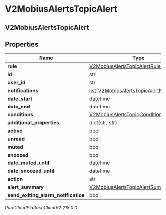 # V2MobiusAlertsTopicAlert

## V2MobiusAlertsTopicAlert

## Properties

|Name | Type | Description | Notes|
|------------ | ------------- | ------------- | -------------|
| **rule** | [V2MobiusAlertsTopicAlertRuleProperties](V2MobiusAlertsTopicAlertRuleProperties) |  | [optional] |
| **id** | str |  | [optional] |
| **user_id** | str |  | [optional] |
| **notifications** | [list[V2MobiusAlertsTopicAlertNotification]](V2MobiusAlertsTopicAlertNotification) |  | [optional] |
| **date_start** | datetime |  | [optional] |
| **date_end** | datetime |  | [optional] |
| **conditions** | [V2MobiusAlertsTopicCondition](V2MobiusAlertsTopicCondition) |  | [optional] |
| **additional_properties** | dict(str, str) |  | [optional] |
| **active** | bool |  | [optional] |
| **unread** | bool |  | [optional] |
| **muted** | bool |  | [optional] |
| **snoozed** | bool |  | [optional] |
| **date_muted_until** | datetime |  | [optional] |
| **date_snoozed_until** | datetime |  | [optional] |
| **action** | str |  | [optional] |
| **alert_summary** | [V2MobiusAlertsTopicAlertSummary](V2MobiusAlertsTopicAlertSummary) |  | [optional] |
| **send_exiting_alarm_notification** | bool |  | [optional] |



_PureCloudPlatformClientV2 218.0.0_
